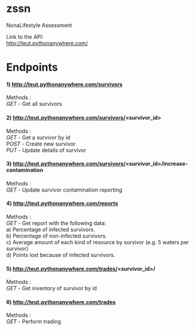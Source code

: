 # zssn<br>
NonaLifestyle Assessment 

Link to the API:<br>
http://teut.pythonanywhere.com/



# Endpoints<br>
#### 1)  http://teut.pythonanywhere.com/survivors <br>
Methods :<br>
*GET*  - Get all survivors

#### 2)  http://teut.pythonanywhere.com/survivors/<survivor_id>
Methods :   
*GET*  - Get a survivor by id<br>
*POST* - Create new survivor<br>
*PUT*  - Update details of survivor<br>

#### 3)  http://teut.pythonanywhere.com/survivors/<survivor_id>/increase-contamination
Methods : <br>
*GET*  - Update survivor contamination reporting

#### 4)  http://teut.pythonanywhere.com/reports
Methods : <br>
*GET*  - Get report with the following data:<br>
a) Percentage of infected survivors.<br>
b) Percentage of non-infected survivors.<br>
c) Average amount of each kind of resource by survivor (e.g. 5 waters per survivor)<br>
d) Points lost because of infected survivors.<br>

#### 5)  http://teut.pythonanywhere.com/trades/<survivor_id>/
Methods : <br>
*GET*  - Get inventory of survivor by id

#### 6)  http://teut.pythonanywhere.com/trades
Methods : <br>
*GET*  - Perform trading
